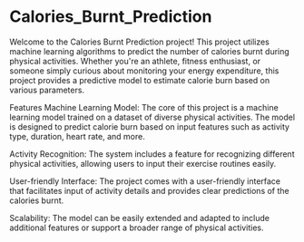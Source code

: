 # Calories_Burnt_Prediction
Welcome to the Calories Burnt Prediction project! This project utilizes machine learning algorithms to predict the number of calories burnt during physical activities. Whether you're an athlete, fitness enthusiast, or someone simply curious about monitoring your energy expenditure, this project provides a predictive model to estimate calorie burn based on various parameters.

Features
Machine Learning Model: The core of this project is a machine learning model trained on a dataset of diverse physical activities. The model is designed to predict calorie burn based on input features such as activity type, duration, heart rate, and more.

Activity Recognition: The system includes a feature for recognizing different physical activities, allowing users to input their exercise routines easily.

User-friendly Interface: The project comes with a user-friendly interface that facilitates input of activity details and provides clear predictions of the calories burnt.

Scalability: The model can be easily extended and adapted to include additional features or support a broader range of physical activities.
